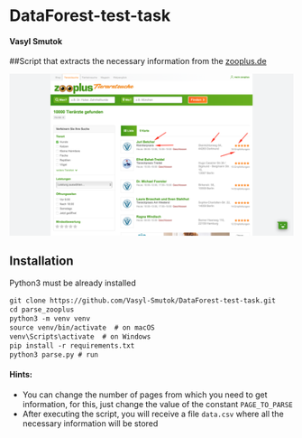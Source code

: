 # DataForest-test-task
#### Vasyl Smutok

##Script that extracts the necessary information from the [zooplus.de](https://www.zooplus.de/tierarzt/results?animal_99=true)

![data_to_past](zooplus.png)

## Installation

Python3 must be already installed

```shell
git clone https://github.com/Vasyl-Smutok/DataForest-test-task.git
cd parse_zooplus
python3 -m venv venv
source venv/bin/activate  # on macOS
venv\Scripts\activate  # on Windows 
pip install -r requirements.txt  
python3 parse.py # run 
```

#### Hints:
* You can change the number of pages from which you need to get information, for this, just change the value of the constant ```PAGE_TO_PARSE```
* After executing the script, you will receive a file ```data.csv``` where all the necessary information will be stored